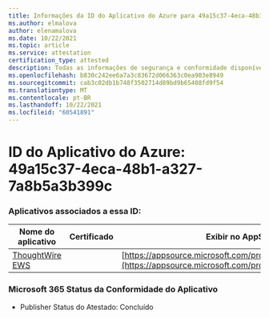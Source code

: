 ```yaml
---
title: Informações da ID do Aplicativo do Azure para 49a15c37-4eca-48b1-a327-7a8b5a3b399c
ms.author: elmalova
author: elenamalova
ms.date: 10/22/2021
ms.topic: article
ms.service: attestation
certification_type: attested
description: Todas as informações de segurança e conformidade disponíveis para 49a15c37-4eca-48b1-a327-7a8b5a3b399c.
ms.openlocfilehash: b830c242ee6a7a3c83672d066363c0ea903e8949
ms.sourcegitcommit: cab3c02db1b748f3502714d89bd9b65408fd9f54
ms.translationtype: MT
ms.contentlocale: pt-BR
ms.lasthandoff: 10/22/2021
ms.locfileid: "60541891"
---
```

# <a name="azure-app-id-49a15c37-4eca-48b1-a327-7a8b5a3b399c"></a>ID do Aplicativo do Azure: 49a15c37-4eca-48b1-a327-7a8b5a3b399c


### <a name="apps-associated-with-this-id"></a>Aplicativos associados a essa ID:
| **Nome do aplicativo** | **Certificado** | **Exibir no AppSource** |
|--------------|---------------|-----------------------|
| [ThoughtWire EWS](https://docs.microsoft.com/microsoft-365-app-certification/forward/WA200003239) |  | [https://appsource.microsoft.com/product/office/WA200003239](https://appsource.microsoft.com/product/office/WA200003239) |

### <a name="microsoft-365-app-compliance-status"></a>Microsoft 365 Status da Conformidade do Aplicativo
- Publisher Status do Atestado: Concluído
